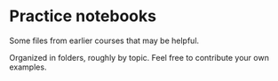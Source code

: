 # Practice notebooks

Some files from earlier courses that may be helpful.

Organized in folders, roughly by topic. Feel free to contribute your own examples.
